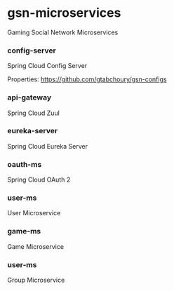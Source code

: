 # gsn-microservices
Gaming Social Network Microservices

### config-server
Spring Cloud Config Server

Properties: https://github.com/gtabchoury/gsn-configs

### api-gateway
Spring Cloud Zuul

### eureka-server
Spring Cloud Eureka Server

### oauth-ms
Spring Cloud OAuth 2

### user-ms
User Microservice

### game-ms
Game Microservice

### user-ms
Group Microservice